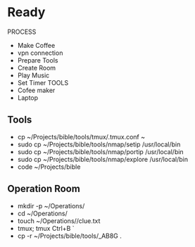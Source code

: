 # Ready 

PROCESS
- Make Coffee
- vpn connection
- Prepare Tools    
- Create Room
- Play Music
- Set Timer
TOOLS
- Cofee maker
- Laptop


## Tools
- cp ~/Projects/bible/tools/tmux/.tmux.conf ~    
- sudo cp ~/Projects/bible/tools/nmap/setip /usr/local/bin
- sudo cp ~/Projects/bible/tools/nmap/portip /usr/local/bin
- sudo cp ~/Projects/bible/tools/nmap/explore /usr/local/bin 
- code ~/Projects/bible

## Operation Room
- mkdir -p ~/Operations/<room>
- cd ~/Operations/<room>
- touch ~/Operations/<room>/clue.txt
- tmux; tmux Ctrl+B `
- cp -r ~/Projects/bible/tools/_AB8G . 